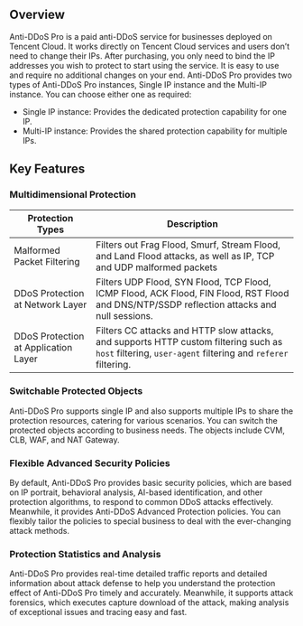 ## Overview

Anti-DDoS Pro is a paid anti-DDoS service for businesses deployed on Tencent Cloud. It works directly on Tencent Cloud services and users don’t need to change their IPs. After purchasing, you only need to bind the IP addresses you wish to protect to start using the service. It is easy to use and require no additional changes on your end.
Anti-DDoS Pro provides two types of Anti-DDoS Pro instances, Single IP instance and the Multi-IP instance. You can choose either one as required:
- Single IP instance: Provides the dedicated protection capability for one IP.
- Multi-IP instance: Provides the shared protection capability for multiple IPs.

## Key Features

### Multidimensional Protection

| Protection Types             | Description                                                         |
| -------------------- | ------------------------------------------------------------ |
| Malformed Packet Filtering         | Filters out Frag Flood, Smurf, Stream Flood, and Land Flood attacks, as well as IP, TCP and UDP malformed packets |
| DDoS Protection at Network Layer | Filters UDP Flood, SYN Flood, TCP Flood, ICMP Flood, ACK Flood, FIN Flood, RST Flood and DNS/NTP/SSDP reflection attacks and null sessions. |
| DDoS Protection at Application Layer | Filters CC attacks and HTTP slow attacks, and supports HTTP custom filtering such as `host` filtering, `user-agent` filtering and `referer` filtering. |

### Switchable Protected Objects

Anti-DDoS Pro supports single IP and also supports multiple IPs to share the protection resources, catering for various scenarios. You can switch the protected objects according to business needs. The objects include CVM, CLB, WAF, and NAT Gateway.

### Flexible Advanced Security Policies
By default, Anti-DDoS Pro provides basic security policies, which are based on IP portrait, behavioral analysis, AI-based identification, and other protection algorithms, to respond to common DDoS attacks effectively. Meanwhile, it provides Anti-DDoS Advanced Protection policies. You can flexibly tailor the policies to special business to deal with the ever-changing attack methods.

### Protection Statistics and Analysis

Anti-DDoS Pro provides real-time detailed traffic reports and detailed information about attack defense to help you understand the protection effect of Anti-DDoS Pro timely and accurately. Meanwhile, it supports attack forensics, which executes capture download of the attack, making analysis of exceptional issues and tracing easy and fast.

